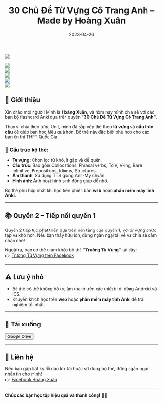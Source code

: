 ﻿---
title: "30 Chủ Đề Từ Vựng Cô Trang Anh – Made by Hoàng Xuân"
slug: "30-chu-de-tu-vung-co-trang-anh"
date: "2023-04-26"
description: "Bộ flashcard Anki dựa trên sách 30 Chủ Đề Từ Vựng của cô Trang Anh, phù hợp cho ôn thi THPT Quốc Gia."
category: Tiếng Anh
domain: ankivn.com
keywords:
  - ankivn
  - tieng-anh
tags:
  - deck
  - english
---

![](https://i.imgur.com/mAiWXmi.png)  

<!--truncate-->


![](https://i.imgur.com/6eIIuzm.png)  
![](https://i.imgur.com/Q9qUybN.png)  
![](https://i.imgur.com/DAxnp24.png)  
![](https://i.imgur.com/yqJxeu2.png)  
![](https://i.imgur.com/UcU6Axt.png)  

## 🤝 **Giới thiệu**

Xin chào mọi người! Mình là **Hoàng Xuân**, và hôm nay mình chia sẻ với các bạn bộ flashcard Anki dựa trên quyển **"30 Chủ Đề Từ Vựng Cô Trang Anh"**.

Thay vì chia theo từng Unit, mình đã sắp xếp thẻ theo **từ vựng** và **cấu trúc câu** để giúp bạn học hiệu quả hơn. Bộ thẻ này đặc biệt phù hợp cho các bạn ôn thi THPT Quốc Gia.

### 📌 **Cấu trúc bộ thẻ:**
- **Từ vựng:** Chọn lọc từ khó, ít gặp và dễ quên.  
- **Cấu trúc:** Bao gồm Collocations, Phrasal verbs, To V, V-ing, Bare Infinitive, Prepositions, Idioms, Structures.  
- **Âm thanh:** Sử dụng TTS giọng Anh-Mỹ chuẩn.  
- **Hình ảnh:** Ảnh hoạt hình sinh động giúp dễ nhớ.

Bộ thẻ phù hợp nhất khi học trên phiên bản **web** hoặc **phần mềm máy tính Anki**.

---

## 📚 **Quyển 2 – Tiếp nối quyển 1**

Quyển 2 tiếp tục phát triển dựa trên nền tảng của quyển 1, với từ vựng phức tạp và khó hơn. Nếu bạn thấy hữu ích, đừng ngần ngại tải về và chia sẻ cảm nhận nhé!  

Ngoài ra, bạn có thể tham khảo bộ thẻ **"Trường Từ Vựng"** tại đây:  
👉 [Trường Từ Vựng trên Facebook](https://www.facebook.com/groups/ankivocabulary/permalink/1397666234326363/)

---

## ⚠️ **Lưu ý nhỏ**

- Bộ thẻ có thể không hỗ trợ âm thanh trên các thiết bị di động Android và iOS.  
- Khuyến khích học trên **web** hoặc **phần mềm máy tính Anki** để trải nghiệm tốt nhất.

---

## 📗 **Tải xuống**

<div style={{display: 'flex', justifyContent: 'left', gap: '20px'}}> 
  <a href="https://drive.google.com/file/d/1qjhmozPGGe16X0QHmyrRp04hnZgcSOEX/view?usp=drive_link" target="_blank"> 
    <button class="buttonPrimary" type="button">Google Drive</button> 
  </a> 
</div>

---

## 📣 **Liên hệ**

Nếu bạn gặp bất kỳ lỗi nào khi tải hoặc sử dụng bộ thẻ, đừng ngần ngại nhắn tin cho mình!  
👉 [Facebook Hoàng Xuân](https://www.facebook.com/groups/ankivocabulary/posts/1395347344558252/)

---

**Chúc các bạn học tập hiệu quả và thành công!** 🤝✨
